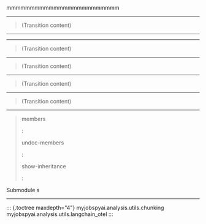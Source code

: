 mmmmmmmmmmmmmmmmmmmmmmmm

------------------------------------------------------------------------

> (Transition content)

------------------------------------------------------------------------

------------------------------------------------------------------------

> (Transition content)

------------------------------------------------------------------------

> (Transition content)

------------------------------------------------------------------------

> (Transition content)

------------------------------------------------------------------------

> (Transition content)

------------------------------------------------------------------------

> members
>
> :
>
> undoc-members
>
> :
>
> show-inheritance
>
> :

Submodule s

------------------------------------------------------------------------

::: {.toctree maxdepth="4"}
myjobspyai.analysis.utils.chunking
myjobspyai.analysis.utils.langchain_otel
:::

